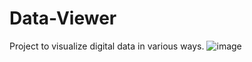 # Data-Viewer
Project to visualize digital data in various ways.
![image](https://github.com/user-attachments/assets/aee224c7-2f9b-49e5-9e83-b9b234c0a140)
